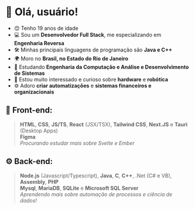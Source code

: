 #  :wave: Olá, usuário!
- 😊 Tenho 19 anos de idade
- 💻 Sou um **Desenvolvedor Full Stack**, me especializando em **Engenharia Reversa**
- 🛠️ Minhas principais linguagens de programação são **Java e C++**
- 🌍 Moro no **Brasil, no Estado do Rio de Janeiro**
- 📕 Estudando **Engenharia da Computação e Análise e Desenvolvimento de Sistemas**
- 🤖 Estou muito interessado e curioso sobre **hardware** e **robótica**
- ⚙️ Adoro **criar automatizações** e **sistemas financeiros e organizacionais**


## :art: Front-end:
> **HTML**, **CSS**, **JS/TS**, **React** (JSX/TSX), **Tailwind CSS**, **Next.JS** e **Tauri** (Desktop Apps)<br>
> **Figma**<br>
> *Procurando estudar mais sobre Svelte e Ember*

## :gear: Back-end:
> **Node.js** (Javascript/Typescript), **Java**, **C**, **C++**, .Net (C# e VB), **Assembly**, **PHP**<br>
> **Mysql**, **MariaDB**, **SQLite** e **Microsoft SQL Server**<br>
> *Aprendendo mais sobre automação de processos e ciência de dados!*
